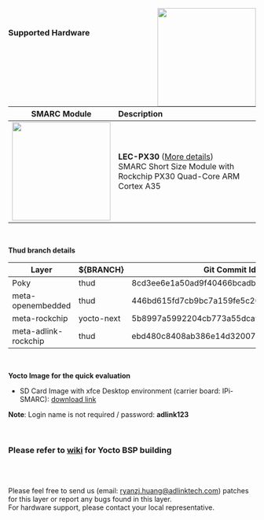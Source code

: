 <img src="https://www.linaro.org/assets/images/projects/yocto-project.png" width="200" align="right">
<br>

### Supported Hardware


|                       SMARC Module                       | Description                                                  |
| :------------------------------------------------------: | :----------------------------------------------------------- |
| <img src="https://i.imgur.com/0blWdgg.png" width="200"/> | **LEC-PX30** ([More details](https://www.adlinktech.com/Products/Computer_on_Modules/SMARC/LEC-PX30?lang=en))  <br />     SMARC Short Size Module with Rockchip PX30 Quad-Core ARM Cortex A35<br /> |

<br />

**Thud branch details**

| **Layer**            | ${BRANCH}  | **Git Commit Id**                        |
| -------------------- | ---------- | ---------------------------------------- |
| Poky                 | thud       | 8cd3ee6e1a50ad9f40466bcadb236c619c42ef19 |
| meta-openembedded    | thud       | 446bd615fd7cb9bc7a159fe5c2019ed08d1a7a93 |
| meta-rockchip        | yocto-next | 5b8997a5992204cb773a55dca9406c0f95a4d061 |
| meta-adlink-rockchip | thud       | ebd480c8408ab386e14d32007b64c8c2886e279f |

<br />

**Yocto Image for the quick evaluation**

* SD Card Image with xfce Desktop environment (carrier board: IPi-SMARC): [download link](https://hq0epm0west0us0storage.blob.core.windows.net/development/LEC-PX30/Images/Yocto/v1.0.5-20200226/LEC-PX30-IPi-SMARC_Yocto-thud-v1.0_SD_20200226.zip)

**Note**: Login name is not required / password: **adlink123** 

<br />

### Please refer to [wiki](https://github.com/ADLINK/meta-adlink-rockchip/wiki) for Yocto BSP building

<br>
<br>


Please feel free to send us (email: ryanzj.huang@adlinktech.com) patches for this layer or report any bugs found in this layer. 
<br> For hardware support, please contact your local representative.
